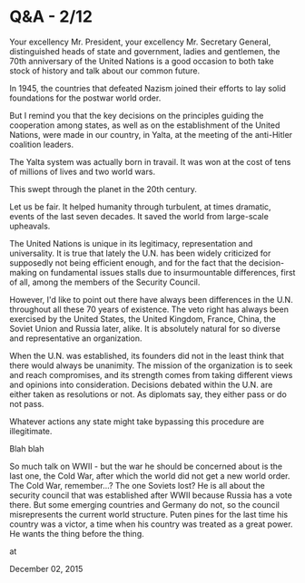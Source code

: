 # Q&A - 2/12
Your excellency Mr. President, your excellency Mr. Secretary General, distinguished heads of state and government, ladies and gentlemen, the 70th anniversary of the United Nations is a good occasion to both take stock of history and talk about our common future.

In 1945, the countries that defeated Nazism joined their efforts to lay solid foundations for the postwar world order.

But I remind you that the key decisions on the principles guiding the cooperation among states, as well as on the establishment of the United Nations, were made in our country, in Yalta, at the meeting of the anti-Hitler coalition leaders.

The Yalta system was actually born in travail. It was won at the cost of tens of millions of lives and two world wars.

This swept through the planet in the 20th century.

Let us be fair. It helped humanity through turbulent, at times dramatic, events of the last seven decades. It saved the world from large-scale upheavals.

The United Nations is unique in its legitimacy, representation and universality. It is true that lately the U.N. has been widely criticized for supposedly not being efficient enough, and for the fact that the decision-making on fundamental issues stalls due to insurmountable differences, first of all, among the members of the Security Council.

However, I'd like to point out there have always been differences in the U.N. throughout all these 70 years of existence. The veto right has always been exercised by the United States, the United Kingdom, France, China, the Soviet Union and Russia later, alike. It is absolutely natural for so diverse and representative an organization.

When the U.N. was established, its founders did not in the least think that there would always be unanimity. The mission of the organization is to seek and reach compromises, and its strength comes from taking different views and opinions into consideration. Decisions debated within the U.N. are either taken as resolutions or not. As diplomats say, they either pass or do not pass.

Whatever actions any state might take bypassing this procedure are illegitimate. 

Blah blah

So much talk on WWII - but the war he should be concerned about is the last one, the Cold War, after which the world did not get a new world order. The Cold War, remember...? The one Soviets lost? He is all about the security council that was established after WWII because Russia has a vote there. But some emerging countries and Germany do not, so the council misrepresents the current world structure. Puten pines for the last time his country was a victor, a time when  his country was treated as a great power. He wants the thing before the thing.








at

December 02, 2015















